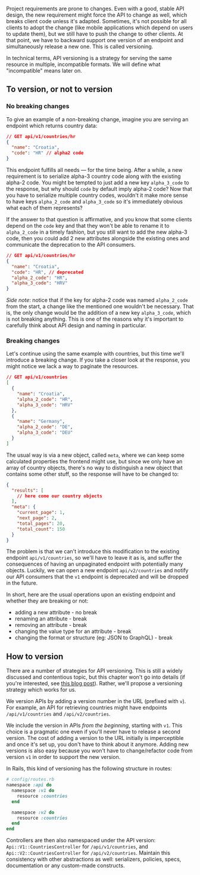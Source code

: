 Project requirements are prone to changes. Even with a good, stable API design, the new requirement might force the API to change as well, which breaks client code unless it's adapted. Sometimes, it's not possible for all clients to adopt the change (like mobile applications which depend on users to update them), but we still have to push the change to other clients. At that point, we have to backward support one version of an endpoint and simultaneously release a new one. This is called versioning.

In technical terms, API versioning is a strategy for serving the same resource in multiple, incompatible formats. We will define what "incompatible" means later on.

## To version, or not to version

### No breaking changes

To give an example of a non-breaking change, imagine you are serving an endpoint which returns country data:

```json
// GET api/v1/countries/hr
{
  "name": "Croatia",
  "code": "HR" // alpha2 code
}
```

This endpoint fulfills all needs — for the time being. After a while, a new requirement is to serialize alpha-3 country code along with the existing alpha-2 code. You might be tempted to just add a new key `alpha_3_code` to the response, but why should `code` by default imply alpha-2 code? Now that you have to serialize multiple country codes, wouldn't it make more sense to have keys `alpha_2_code` and `alpha_3_code` so it's immediately obvious what each of them represents?

If the answer to that question is affirmative, and you know that some clients depend on the `code` key and that they won't be able to rename it to `alpha_2_code` in a timely fashion, but you still want to add the new alpha-3 code, then you could add 2 new attributes alongside the existing ones and communicate the deprecation to the API consumers.

```json
// GET api/v1/countries/hr
{
  "name": "Croatia",
  "code": "HR", // deprecated
  "alpha_2_code": "HR",
  "alpha_3_code": "HRV"
}
```

*Side note*: notice that if the key for alpha-2 code was named `alpha_2_code` from the start, a change like the mentioned one wouldn't be necessary. That is, the only change would be the addition of a new key `alpha_3_code`, which is not breaking anything. This is one of the reasons why it's important to carefully think about API design and naming in particular.

### Breaking changes

Let's continue using the same example with countries, but this time we'll introduce a breaking change. If you take a closer look at the response, you might notice we lack a way to paginate the resources.

```json
// GET api/v1/countries
[
  {
    "name": "Croatia",
    "alpha_2_code": "HR",
    "alpha_3_code": "HRV"
  },
  {
    "name": "Germany",
    "alpha_2_code": "DE",
    "alpha_3_code": "DEU"
  }
]
```

The usual way is via a new object, called `meta`, where we can keep some calculated properties the frontend might use, but since we only have an array of country objects, there's no way to distinguish a new object that contains some other stuff, so the response will have to be changed to:

```json
{
  "results": [
    // here come our country objects
  ],
  "meta": {
    "current_page": 1,
    "next_page": 2,
    "total_pages": 20,
    "total_count": 150
  }
}
```

The problem is that we can't introduce this modification to the existing endpoint `api/v1/countries`, so we'll have to leave it as is, and suffer the consequences of having an unpaginated endpoint with potentially many objects. Luckily, we can open a new endpoint `api/v2/countries` and notify our API consumers that the `v1` endpoint is deprecated and will be dropped in the future.

In short, here are the usual operations upon an existing endpoint and whether they are breaking or not:

- adding a new attribute - no break
- renaming an attribute - break
- removing an attribute - break
- changing the value type for an attribute - break
- changing the format or structure (eg: JSON to GraphQL) - break

## How to version

There are a number of strategies for API versioning. This is still a widely discussed and contentious topic, but this chapter won't go into details (if you're interested, see [this blog post](https://www.troyhunt.com/your-api-versioning-is-wrong-which-is/)). Rather, we'll propose a versioning strategy which works for us.

We version APIs by adding a version number in the URL (prefixed with `v`). For example, an API for retrieving countries might have endpoints `/api/v1/countries` and `/api/v2/countries`.

We include the version in APIs *from the beginning*, starting with `v1`. This choice is a pragmatic one even if you'll never have to release a second version. The cost of adding a version to the URL initially is imperceptible and once it's set up, you don't have to think about it anymore. Adding new versions is also easy because you won't have to change/refactor code from version `v1` in order to support the new version.

In Rails, this kind of versioning has the following structure in routes:

```ruby
# config/routes.rb
namespace :api do
  namespace :v1 do
    resource :countries
  end

  namespace :v2 do
    resource :countries
  end
end
```

Controllers are then also namespaced under the API version: `Api::V1::CountriesController` for `/api/v1/countries`, and `Api::V2::CountriesController` for `/api/v2/countries`. Maintain this consistency with other abstractions as well: serializers, policies, specs, documentation or any custom-made constructs.
